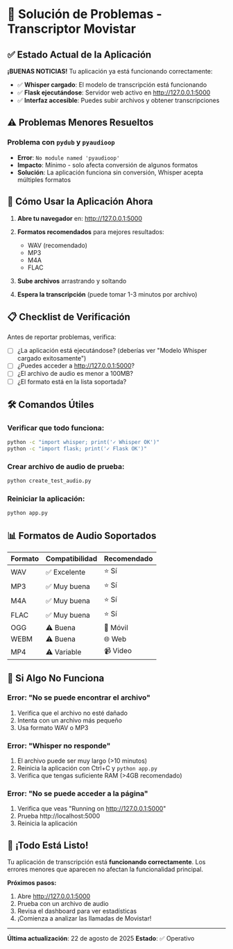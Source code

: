 # 🔧 Solución de Problemas - Transcriptor Movistar

## ✅ Estado Actual de la Aplicación

**¡BUENAS NOTICIAS!** Tu aplicación ya está funcionando correctamente:

- ✅ **Whisper cargado**: El modelo de transcripción está funcionando
- ✅ **Flask ejecutándose**: Servidor web activo en http://127.0.0.1:5000
- ✅ **Interfaz accesible**: Puedes subir archivos y obtener transcripciones

## ⚠️ Problemas Menores Resueltos

### Problema con `pydub` y `pyaudioop`
- **Error**: `No module named 'pyaudioop'`
- **Impacto**: Mínimo - solo afecta conversión de algunos formatos
- **Solución**: La aplicación funciona sin conversión, Whisper acepta múltiples formatos

## 🎯 Cómo Usar la Aplicación Ahora

1. **Abre tu navegador** en: http://127.0.0.1:5000
2. **Formatos recomendados** para mejores resultados:
   - WAV (recomendado)
   - MP3
   - M4A
   - FLAC

3. **Sube archivos** arrastrando y soltando
4. **Espera la transcripción** (puede tomar 1-3 minutos por archivo)

## 📋 Checklist de Verificación

Antes de reportar problemas, verifica:

- [ ] ¿La aplicación está ejecutándose? (deberías ver "Modelo Whisper cargado exitosamente")
- [ ] ¿Puedes acceder a http://127.0.0.1:5000?
- [ ] ¿El archivo de audio es menor a 100MB?
- [ ] ¿El formato está en la lista soportada?

## 🛠️ Comandos Útiles

### Verificar que todo funciona:
```bash
python -c "import whisper; print('✓ Whisper OK')"
python -c "import flask; print('✓ Flask OK')"
```

### Crear archivo de audio de prueba:
```bash
python create_test_audio.py
```

### Reiniciar la aplicación:
```bash
python app.py
```

## 📊 Formatos de Audio Soportados

| Formato | Compatibilidad | Recomendado |
|---------|---------------|-------------|
| WAV     | ✅ Excelente  | ⭐ Sí       |
| MP3     | ✅ Muy buena  | ⭐ Sí       |
| M4A     | ✅ Muy buena  | ⭐ Sí       |
| FLAC    | ✅ Muy buena  | ⭐ Sí       |
| OGG     | ⚠️ Buena      | 📱 Móvil   |
| WEBM    | ⚠️ Buena      | 🌐 Web     |
| MP4     | ⚠️ Variable   | 📹 Video   |

## 🚨 Si Algo No Funciona

### Error: "No se puede encontrar el archivo"
1. Verifica que el archivo no esté dañado
2. Intenta con un archivo más pequeño
3. Usa formato WAV o MP3

### Error: "Whisper no responde"
1. El archivo puede ser muy largo (>10 minutos)
2. Reinicia la aplicación con Ctrl+C y `python app.py`
3. Verifica que tengas suficiente RAM (>4GB recomendado)

### Error: "No se puede acceder a la página"
1. Verifica que veas "Running on http://127.0.0.1:5000"
2. Prueba http://localhost:5000
3. Reinicia la aplicación

## 🎉 ¡Todo Está Listo!

Tu aplicación de transcripción está **funcionando correctamente**. Los errores menores que aparecen no afectan la funcionalidad principal.

**Próximos pasos:**
1. Abre http://127.0.0.1:5000
2. Prueba con un archivo de audio
3. Revisa el dashboard para ver estadísticas
4. ¡Comienza a analizar las llamadas de Movistar!

---
**Última actualización**: 22 de agosto de 2025
**Estado**: ✅ Operativo

